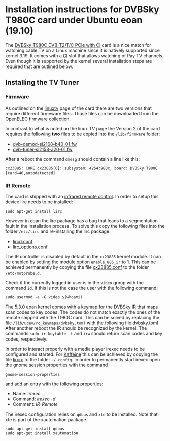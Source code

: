 # Installation instructions for DVBSky T980C card under Ubuntu eoan (19.10)
The
[DVBSky T980C DVB-T2/T/C PCIe with CI](http://www.dvbsky.net/Products_T980C.html)
card is a nice match for watching cable TV on a Linux machine since it is natively supported since kernel 3.19.
It comes with a [CI](https://en.wikipedia.org/wiki/Common_Interface) slot that allows watching of
Pay TV channels.
Even though it is supported by the kernel several installation steps are required that are outlined below.

## Installing the TV Tuner
### Firmware
As outlined on the 
[linuxtv](https://www.linuxtv.org/wiki/index.php/DVBSky_T980C)
page of the card there are two versions that require different firmeware files.
Those files can be downloaded from the 
[OpenELEC firmware collection](https://github.com/OpenELEC/dvb-firmware/tree/master/firmware).

In contrast to what is noted on the linux TV page the
Version 2 of the card requires the following **two** files to be copied
into the `/lib/firmware` folder:
* [dvb-demod-si2168-b40-01.fw](ressources/dvb-demod-si2168-b40-01.fw)
* [dvb-tuner-si2158-a20-01.fw](ressources/dvb-tuner-si2158-a20-01.fw)

After a reboot the command `dmesg` should contain a line like this:
```
cx23885: CORE cx23885[0]: subsystem: 4254:980c, board: DVBSky T980C [card=46,autodetected]
```

### IR Remote
The card is shipped with an
[infrared remote control](https://www.amazon.de/DVBSky-T980C-DVB-T2-Common-Interface/dp/B01LXOY7BP).
In order to setup this device lirc needs to be installed:
```
sudo apt-get install lirc
```

However in eoan the lirc package has a bug that leads to a segmentation fault
in the installation process. To solve this copy the following files into
the folder `/etc/lirc` and re-installing the lirc package.
* [lircd.conf](ressources/lircd.conf)
* [lirc_options.conf](ressources/lirc_options.conf)

The IR controller is disabled by default in the `cx23885` kernel module.
It can be enabled by setting the module option `enable_885_ir` to 1.
This can be achieved permanently by copying the file
[cx23885.conf](ressources/cx23885.conf) to the folder `/etc/motprobe.d`.

Check if the currently logged in user is in the `video`
group with the command `id`.
If this is not the case the user with the following command:
```
sudo usermod -a -G video $(whoami)
```

The 5.3.0 eoan kernel comes with a keymap for the DVBSky IR that maps
scan codes to key codes. The codes do not match exactly the ones of the
remote shipped with the T980C card. This can be solved by replacing
the file `/lib/udev/rc_keymaps/dvbsky.toml` with the following file
[dvbsky.toml](ressources/dvbsky.toml)
After another reboot the IR should be recognized by the kernel.
The commands `sudo ir-keytable -t` and `irw` should return
scan codes and key codes, respectively. 

In order to interact properly with a media player irexec needs to be
configured and started.
For [Kaffeine](https://wiki.ubuntuusers.de/Kaffeine/)
this can be achieved by copying the file
[lircrc](ressources/lircrc) to the folder `~/.config`.
In order to permanently start irexec open the gnome session properties
with the command
```
gnome-session-properties
```
and add an entry with the following properties:
* Name: _irexec_
* Command: _irexec -d_
* Comment: _IR-Remote_

The irexec configuration relies on `qdbus` and `xte` to be installed.
Note that xte is part of the xautomation package.
```
sudo apt-get install qdbus
sudo apt-get install xautomation
```
